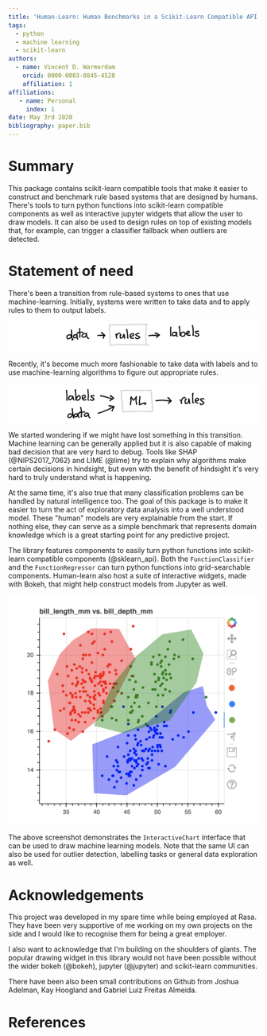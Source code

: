 ```yaml
---
title: 'Human-Learn: Human Benchmarks in a Scikit-Learn Compatible API'
tags:
  - python
  - machine learning
  - scikit-learn
authors:
  - name: Vincent D. Warmerdam
    orcid: 0000-0003-0845-4528
    affiliation: 1
affiliations:
   - name: Personal
     index: 1
date: May 3rd 2020
bibliography: paper.bib
---
```


# Summary

This package contains scikit-learn compatible tools that make it easier to construct and benchmark rule based systems that are designed by humans. There's tools to turn python functions into scikit-learn compatible components as well as interactive jupyter widgets that allow the user to draw models. It can also be used to design rules on top of existing models that, for example, can trigger a classifier fallback when outliers are detected.

# Statement of need

There's been a transition from rule-based systems to ones that use machine-learning. Initially, systems were written to take data and to apply rules to them to output labels.

![](docs/examples/rules.png)

Recently, it's become much more fashionable to take data with labels and to use machine-learning algorithms to figure out appropriate rules.

![](docs/examples/ml.png)

We started wondering if we might have lost something in this transition. Machine learning can be generally applied but it is also capable of making bad decision that are very hard to debug.  Tools like SHAP (@NIPS2017_7062) and LIME (@lime) try to explain why algorithms make certain decisions in hindsight, but even with the benefit of hindsight it's very hard to truly understand what is happening.

At the same time, it's also true that many classification problems can be handled by natural intelligence too. The goal of this package is to make it easier to turn the act of exploratory data analysis into a well understood model. These "human" models are very explainable from the start. If nothing else, they can serve as a simple benchmark that represents domain knowledge which is a great starting point for any predictive project.

The library features components to easily turn python functions into scikit-learn compatible components (@sklearn_api). Both the `FunctionClassifier` and the `FunctionRegressor` can turn python functions into grid-searchable components. Human-learn also host a suite of interactive widgets, made with Bokeh, that might help construct models from Jupyter as well.

![](docs/screenshot.png)

The above screenshot demonstrates the `InteractiveChart` interface that can be used to draw machine learning models. Note that the same UI can also be used for outlier detection, labelling tasks or general data exploration as well.

# Acknowledgements

This project was developed in my spare time while being employed at Rasa. They have been very supportive of me working on my own projects on the side and I would like to recognise them for being a great employer.

I also want to acknowledge that I'm building on the shoulders of giants. The popular drawing widget in this library would not have been possible without the wider bokeh (@bokeh), jupyter (@jupyter) and scikit-learn communities.

There have been also been small contributions on Github from Joshua Adelman, Kay Hoogland and Gabriel Luiz Freitas Almeida.

# References
